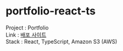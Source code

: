 # portfolio-react-ts

Project : Portfolio <br>
Link : [배포 사이트](http://portfolio-react-ts.s3-website.ap-northeast-2.amazonaws.com/) <br>
Stack : React, TypeScript, Amazon S3 (AWS)



